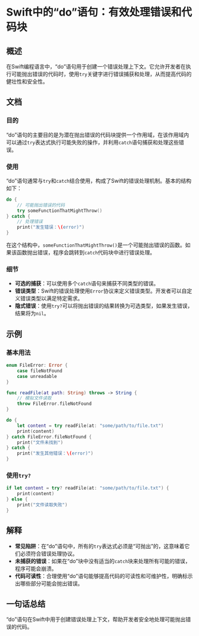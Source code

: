 <!--
Meta Description: # Swift中的“do”语句：有效处理错误和代码块 ## 概述 在Swift编程语言中，“do”语句用于创建一个错误处理上下文。它允许开发者在执行可能抛出错误的代码时，使用`try`关键字进行错误捕获和处理，从而提高代码的健壮性和安全性。 ## 文档 ### 目的 “do”语句的主要目的是为潜在抛...
Meta Keywords: try, catch, print, error, content
-->

# Swift中的“do”语句：有效处理错误和代码块

## 概述
在Swift编程语言中，“do”语句用于创建一个错误处理上下文。它允许开发者在执行可能抛出错误的代码时，使用`try`关键字进行错误捕获和处理，从而提高代码的健壮性和安全性。

## 文档
### 目的
“do”语句的主要目的是为潜在抛出错误的代码块提供一个作用域，在该作用域内可以通过`try`表达式执行可能失败的操作，并利用`catch`语句捕获和处理这些错误。

### 使用
“do”语句通常与`try`和`catch`结合使用，构成了Swift的错误处理机制。基本的结构如下：

```swift
do {
    // 可能抛出错误的代码
    try someFunctionThatMightThrow()
} catch {
    // 处理错误
    print("发生错误：\(error)")
}
```

在这个结构中，`someFunctionThatMightThrow()`是一个可能抛出错误的函数。如果该函数抛出错误，程序会跳转到`catch`代码块中进行错误处理。

### 细节
- **可选的捕获**：可以使用多个`catch`语句来捕获不同类型的错误。
- **错误类型**：Swift的错误处理使用`Error`协议来定义错误类型。开发者可以自定义错误类型以满足特定需求。
- **隐式错误**：使用`try?`可以将抛出错误的结果转换为可选类型，如果发生错误，结果将为`nil`。

## 示例
### 基本用法
```swift
enum FileError: Error {
    case fileNotFound
    case unreadable
}

func readFile(at path: String) throws -> String {
    // 模拟文件读取
    throw FileError.fileNotFound
}

do {
    let content = try readFile(at: "some/path/to/file.txt")
    print(content)
} catch FileError.fileNotFound {
    print("文件未找到")
} catch {
    print("发生其他错误：\(error)")
}
```

### 使用`try?`
```swift
if let content = try? readFile(at: "some/path/to/file.txt") {
    print(content)
} else {
    print("文件读取失败")
}
```

## 解释
- **常见陷阱**：在“do”语句中，所有的`try`表达式必须是“可抛出”的，这意味着它们必须符合错误处理协议。
- **未捕获的错误**：如果在“do”块中没有适当的`catch`块来处理所有可能的错误，程序可能会崩溃。
- **代码可读性**：合理使用“do”语句能够提高代码的可读性和可维护性，明确标示出哪些部分可能会抛出错误。

## 一句话总结
“do”语句在Swift中用于创建错误处理上下文，帮助开发者安全地处理可能抛出错误的代码。